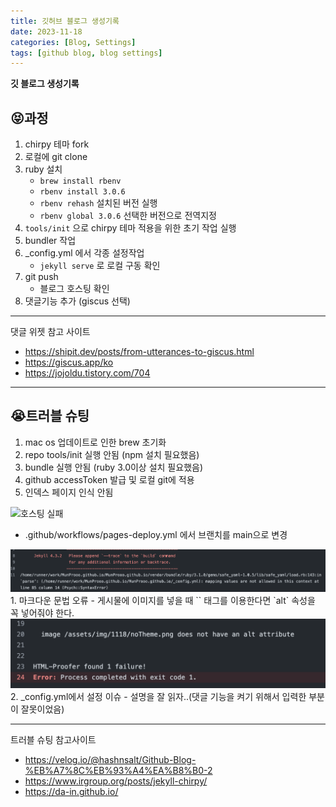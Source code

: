 ```yaml
---
title: 깃허브 블로그 생성기록
date: 2023-11-18
categories: [Blog, Settings]
tags: [github blog, blog settings]
---
```


**깃 블로그 생성기록**
## 😝과정 
1. chirpy 테마 fork
2. 로컬에 git clone
3. ruby 설치 
   - `brew install rbenv`
   - `rbenv install 3.0.6`
   - `rbenv rehash` 설치된 버전 실행
   - `rbenv global 3.0.6` 선택한 버전으로 전역지정
4. `tools/init` 으로 chirpy 테마 적용을 위한 초기 작업 실행
5.  bundler 작업
6. _config.yml 에서 각종 설정작업
   - `jekyll serve` 로 로컬 구동 확인
7. git push
    - 블로그 호스팅 확인
8. 댓글기능 추가 (giscus 선택)

---
댓글 위젯 참고 사이트
   - https://shipit.dev/posts/from-utterances-to-giscus.html
   - https://giscus.app/ko
   - https://jojoldu.tistory.com/704

---

## 😭트러블 슈팅
1. mac os 업데이트로 인한 brew 초기화
2. repo tools/init 실행 안됨 (npm 설치 필요했음)
3. bundle 실행 안됨 (ruby 3.0이상 설치 필요했음)
4. github accessToken 발급 및 로컬 git에 적용
5. 인덱스 페이지 인식 안됨
<img src = "/assets/img/1118/noTheme.png" alt="호스팅 실패">

   - .github/workflows/pages-deploy.yml 에서 브랜치를 main으로 변경
  <img src = "/assets/img/1118/actionErr.png" alt="액션 실패">
     1. 마크다운 문법 오류
        - 게시물에 이미지를 넣을 때 `<img>` 태그를 이용한다면 `alt` 속성을 꼭 넣어줘야 한다. 
  <img src = "/assets/img/1118/imgAltErr.png" alt="Alt 옵션을 넣자">
      2. _config.yml에서 설정 이슈
           - 설명을 잘 읽자..(댓글 기능을 켜기 위해서 입력한 부분이 잘못이었음)

---
트러블 슈팅 참고사이트
- https://velog.io/@hashnsalt/Github-Blog-%EB%A7%8C%EB%93%A4%EA%B8%B0-2
- https://www.irgroup.org/posts/jekyll-chirpy/
- https://da-in.github.io/